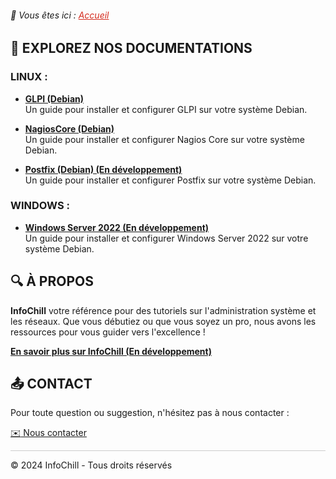 <link rel="icon" href="/assets/images/favicon.ico" type="image/png">

<link rel="stylesheet" type="text/css" href="/assets/css/principal-theme.css">



###### 📂 Vous êtes ici :  <a href="." style="color: #D52B1E; text-decoration: underline;">Accueil</a>

## 📍 EXPLOREZ NOS DOCUMENTATIONS

### LINUX :
-  **[GLPI (Debian)](linux/glpi-debian/index.md)**  
  Un guide pour installer et configurer GLPI sur votre système Debian.
  
-  **[NagiosCore (Debian)](linux/nagioscore-debian/index.md)**  
  Un guide pour installer et configurer Nagios Core sur votre système Debian.

-  **[Postfix (Debian) (En développement)](linux/postfix-debian/index.md)**  
  Un guide pour installer et configurer Postfix sur votre système Debian.

### WINDOWS :
-  **[Windows Server 2022 (En développement)](windows/windows-server-2022/index.md)**  
Un guide pour installer et configurer Windows Server 2022 sur votre système Debian.



## 🔍 À PROPOS

**InfoChill** votre référence pour des tutoriels sur l'administration système et les réseaux. Que vous débutiez ou que vous soyez un pro, nous avons les ressources pour vous guider vers l'excellence !

**[En savoir plus sur InfoChill (En développement)]()**


## 📤 CONTACT

Pour toute question ou suggestion, n'hésitez pas à nous contacter :

<link rel="stylesheet" type="text/css" href="./assets/css/button.css">

<a href="mailto:contact@infochill.com" class="button">
    <span class="icon">✉️</span> Nous contacter
</a>

<hr style="border: 1px solid #ccc; height: 1px; background-color: #ccc; border: none;">



&copy; 2024 InfoChill - Tous droits réservés
